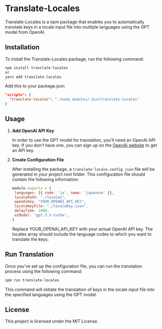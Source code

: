 # Translate-Locales

Translate-Locales is a npm package that enables you to automatically translate keys in a locale input file into multiple languages using the GPT model from OpenAI.

## Installation

To install the Translate-Locales package, run the following command:

```bash
npm install translate-locales
or
yarn add translate-locales
```

Add this to your package.json

```json
"scripts": {
  "translate-locales": "./node_modules/.bin/translate-locales"
}
```

## Usage

1. **Add OpenAI API Key**

   In order to use the GPT model for translation, you'll need an OpenAI API key. If you don't have one, you can sign up on the [OpenAI website](https://openai.com) to get an API key.

2. **Create Configuration File**

   After installing the package, a `translate-locale.config.json` file will be generated in your project root folder. This configuration file should contain the following information:

   ```javascript
   module.exports = {
    languages: [{ code: 'ja', name: 'japanese' }],
    localePath: "./locales",
    openAiKey: "YOUR_OPENAI_API_KEY",
    localeKeyFile: "./localeKey.json",
    delayTime: 1000,
    aiModel: "gpt-3.5-turbo",
   }
   ```
   
   Replace YOUR_OPENAI_API_KEY with your actual OpenAI API key. The locales array should include the language codes to which you want to translate the keys.
   
## Run Translation

Once you've set up the configuration file, you can run the translation process using the following command:

```bash
npm run translate-locales
```

This command will initiate the translation of keys in the locale input file into the specified languages using the GPT model.


## License
This project is licensed under the MIT License.
   
